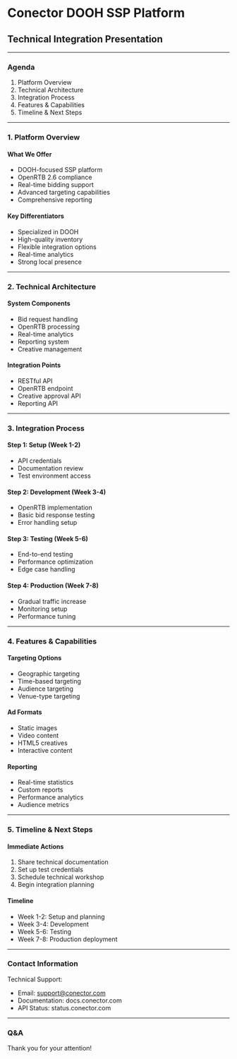 # Conector DOOH SSP Platform
## Technical Integration Presentation

---

### Agenda

1. Platform Overview
2. Technical Architecture
3. Integration Process
4. Features & Capabilities
5. Timeline & Next Steps

---

### 1. Platform Overview

#### What We Offer
- DOOH-focused SSP platform
- OpenRTB 2.6 compliance
- Real-time bidding support
- Advanced targeting capabilities
- Comprehensive reporting

#### Key Differentiators
- Specialized in DOOH
- High-quality inventory
- Flexible integration options
- Real-time analytics
- Strong local presence

---

### 2. Technical Architecture

#### System Components
- Bid request handling
- OpenRTB processing
- Real-time analytics
- Reporting system
- Creative management

#### Integration Points
- RESTful API
- OpenRTB endpoint
- Creative approval API
- Reporting API

---

### 3. Integration Process

#### Step 1: Setup (Week 1-2)
- API credentials
- Documentation review
- Test environment access

#### Step 2: Development (Week 3-4)
- OpenRTB implementation
- Basic bid response testing
- Error handling setup

#### Step 3: Testing (Week 5-6)
- End-to-end testing
- Performance optimization
- Edge case handling

#### Step 4: Production (Week 7-8)
- Gradual traffic increase
- Monitoring setup
- Performance tuning

---

### 4. Features & Capabilities

#### Targeting Options
- Geographic targeting
- Time-based targeting
- Audience targeting
- Venue-type targeting

#### Ad Formats
- Static images
- Video content
- HTML5 creatives
- Interactive content

#### Reporting
- Real-time statistics
- Custom reports
- Performance analytics
- Audience metrics

---

### 5. Timeline & Next Steps

#### Immediate Actions
1. Share technical documentation
2. Set up test credentials
3. Schedule technical workshop
4. Begin integration planning

#### Timeline
- Week 1-2: Setup and planning
- Week 3-4: Development
- Week 5-6: Testing
- Week 7-8: Production deployment

---

### Contact Information

Technical Support:
- Email: support@conector.com
- Documentation: docs.conector.com
- API Status: status.conector.com

---

### Q&A

Thank you for your attention!
